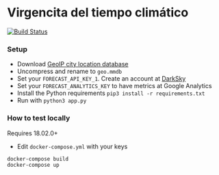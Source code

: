 # Virgencita del tiempo climático

[![Build Status](https://travis-ci.org/reynico/virgencita.svg?branch=master)](https://travis-ci.org/reynico/virgencita)

### Setup
- Download [GeoIP city location database](https://dev.maxmind.com/geoip/geoip2/geolite2/)
- Uncompress and rename to `geo.mmdb`
- Set your `FORECAST_API_KEY_1`. Create an account at [DarkSky](https://darksky.net/)
- Set your `FORECAST_ANALYTICS_KEY` to have metrics at Google Analytics
- Install the Python requirements `pip3 install -r requirements.txt`
- Run with `python3 app.py`

### How to test locally
Requires 18.02.0+
- Edit `docker-compose.yml` with your keys
```
docker-compose build
docker-compose up
```
